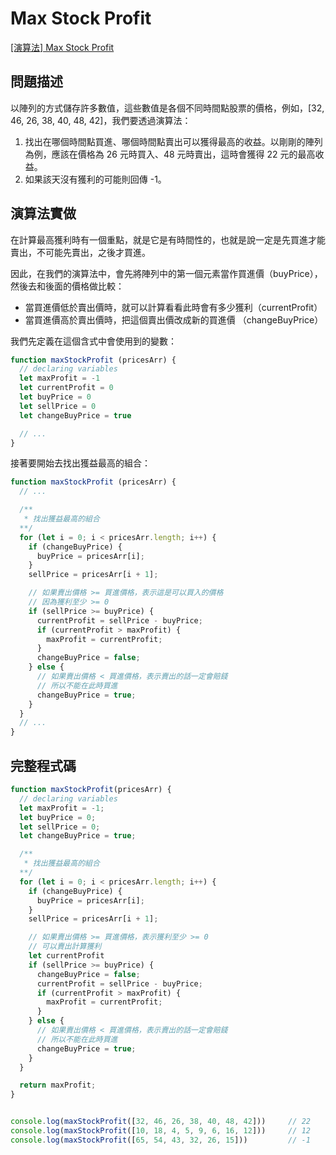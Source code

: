 # Max Stock Profit
[[演算法] Max Stock Profit](https://pjchender.blogspot.tw/2017/09/max-stock-profit.html)

## 問題描述
以陣列的方式儲存許多數值，這些數值是各個不同時間點股票的價格，例如，[32, 46, 26, 38, 40, 48, 42]，我們要透過演算法：
1. 找出在哪個時間點買進、哪個時間點賣出可以獲得最高的收益。以剛剛的陣列為例，應該在價格為 26 元時買入、48 元時賣出，這時會獲得 22 元的最高收益。
2. 如果該天沒有獲利的可能則回傳 -1。

## 演算法實做
在計算最高獲利時有一個重點，就是它是有時間性的，也就是說一定是先買進才能賣出，不可能先賣出，之後才買進。

因此，在我們的演算法中，會先將陣列中的第一個元素當作買進價（buyPrice），然後去和後面的價格做比較：
* 當買進價低於賣出價時，就可以計算看看此時會有多少獲利（currentProfit）
* 當買進價高於賣出價時，把這個賣出價改成新的買進價 （changeBuyPrice）

我們先定義在這個含式中會使用到的變數：
```javascript
function maxStockProfit (pricesArr) {
  // declaring variables
  let maxProfit = -1
  let currentProfit = 0
  let buyPrice = 0
  let sellPrice = 0 
  let changeBuyPrice = true

  // ...
}
```

接著要開始去找出獲益最高的組合：
```javascript
function maxStockProfit (pricesArr) {
  // ...

  /**
   * 找出獲益最高的組合
  **/
  for (let i = 0; i < pricesArr.length; i++) {
    if (changeBuyPrice) {
      buyPrice = pricesArr[i];
    }
    sellPrice = pricesArr[i + 1];

    // 如果賣出價格 >= 買進價格，表示這是可以買入的價格
    // 因為獲利至少 >= 0
    if (sellPrice >= buyPrice) {
      currentProfit = sellPrice - buyPrice;
      if (currentProfit > maxProfit) {
        maxProfit = currentProfit;
      }
      changeBuyPrice = false;
    } else {
      // 如果賣出價格 < 買進價格，表示賣出的話一定會賠錢
      // 所以不能在此時買進
      changeBuyPrice = true;
    }
  }                             
  // ...
}
```

## 完整程式碼
```javascript
function maxStockProfit(pricesArr) {
  // declaring variables
  let maxProfit = -1;
  let buyPrice = 0;
  let sellPrice = 0;
  let changeBuyPrice = true;

  /**
   * 找出獲益最高的組合
  **/
  for (let i = 0; i < pricesArr.length; i++) {
    if (changeBuyPrice) {
      buyPrice = pricesArr[i];
    }
    sellPrice = pricesArr[i + 1];

    // 如果賣出價格 >= 買進價格，表示獲利至少 >= 0
    // 可以賣出計算獲利
    let currentProfit 
    if (sellPrice >= buyPrice) {
      changeBuyPrice = false;
      currentProfit = sellPrice - buyPrice;
      if (currentProfit > maxProfit) {
        maxProfit = currentProfit;
      }
    } else {
      // 如果賣出價格 < 買進價格，表示賣出的話一定會賠錢
      // 所以不能在此時買進
      changeBuyPrice = true;
    }
  }

  return maxProfit;
}


console.log(maxStockProfit([32, 46, 26, 38, 40, 48, 42]))     // 22
console.log(maxStockProfit([10, 18, 4, 5, 9, 6, 16, 12]))     // 12
console.log(maxStockProfit([65, 54, 43, 32, 26, 15]))         // -1
```
